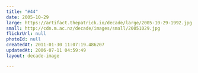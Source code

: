 ```yaml
---
title: "#44"
date: 2005-10-29
large: https://artifact.thepatrick.io/decade/large/2005-10-29-1992.jpg
small: http://cdn.m.ac.nz/decade/images/small/20051029.jpg
flickrUrl: null
photoId: null
createdAt: 2011-01-30 11:07:19.486207
updatedAt: 2006-07-11 04:59:49
layout: decade-image

---
```


